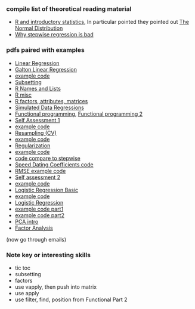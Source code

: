 ### compile list of theoretical reading material
- [R and introductory statistics](http://math.arizona.edu/~ghystad/tutorial.html), In particular pointed they pointed out [The Normal Distribution](http://math.arizona.edu/~ghystad/chapter3.pdf)
- [Why stepwise regression is bad](https://github.com/signaldatascience/R-curriculum/blob/master/pdfs/week2/day2/stepwise-bad.pdf)

### pdfs paired with examples
- [Linear Regression](https://github.com/signaldatascience/R-curriculum/blob/master/pdfs/week1/day1/linreg-undata.pdf)
- [Galton Linear Regression](https://github.com/signaldatascience/R-curriculum/blob/master/pdfs/week1/day1/linreg-galton.pdf)
 - [example code](https://github.com/signaldatascience/R-curriculum/blob/master/pdfs/week1/day1/day1Example.R)
- [Subsetting](https://github.com/signaldatascience/R-curriculum/blob/master/pdfs/week1/day2/r-subsetting.pdf)
- [R Names and Lists](https://github.com/signaldatascience/R-curriculum/blob/master/pdfs/week1/day2/r-names-lists.pdf)
- [R misc](https://github.com/signaldatascience/R-curriculum/blob/master/pdfs/week1/day2/r-misc-problems.pdf)
- [R factors, attributes, matrices](https://github.com/signaldatascience/R-curriculum/blob/master/pdfs/week1/day3/r-attributes-factors-matrices.pdf)
- [Simulated Data Regressions](https://github.com/signaldatascience/R-curriculum/blob/master/pdfs/week1/day3/simulated-data-regressions.pdf)
- [Functional programming](https://github.com/signaldatascience/R-curriculum/blob/master/pdfs/week1/day4/r-functional.pdf), [Functional programming 2](https://github.com/signaldatascience/R-curriculum/blob/master/pdfs/week1/day4/r-functional-2.pdf)
- [Self Assessment 1](https://github.com/signaldatascience/R-curriculum/blob/master/pdfs/week2/day1/self-assessment.pdf)
 - [example code](https://github.com/signaldatascience/R-curriculum/blob/master/pdfs/week2/day1/self-assessment-solutions.R)
- [Resampling (CV)](https://github.com/signaldatascience/R-curriculum/blob/master/pdfs/week2/day1/resampling.pdf)
 - [example code](https://github.com/signaldatascience/R-curriculum/blob/master/pdfs/week2/day1/cv-example.R)
- [Regularization](https://github.com/signaldatascience/R-curriculum/blob/master/pdfs/week2/day2/regularization.pdf)
 - [example code](https://github.com/signaldatascience/R-curriculum/blob/master/pdfs/week2/day2/regularization-solutions.R)
 - [code compare to stepwise](https://github.com/signaldatascience/R-curriculum/blob/master/pdfs/week2/day2/compare-fits.R)
 - [Speed Dating Coefficients code](https://github.com/signaldatascience/R-curriculum/blob/master/pdfs/week2/day2/speedDatingCoefficients.R)
  - [RMSE example code](https://github.com/signaldatascience/R-curriculum/blob/master/pdfs/week2/day2/rmse-example.R)
- [Self assessment 2](https://github.com/signaldatascience/R-curriculum/blob/master/pdfs/week2/day4/self-assessment-2.pdf)
 - [example code](https://github.com/signaldatascience/R-curriculum/blob/master/pdfs/week2/day4/self-assessment-2-solutions.R)
- [Logistic Regression Basic](https://github.com/signaldatascience/R-curriculum/blob/master/pdfs/week2/day4/logistic-speeddating.pdf)
 - [example code](https://github.com/signaldatascience/R-curriculum/blob/master/pdfs/week2/day4/speedDatingLogisticDemo.R)
- [Logistic Regression](https://github.com/signaldatascience/R-curriculum/blob/master/pdfs/week2/day5/logistic-election-spam.pdf)
 - [example code part1](https://github.com/signaldatascience/R-curriculum/blob/master/pdfs/week2/day5/election-test.R)
  - [example code part2](https://github.com/signaldatascience/R-curriculum/blob/master/pdfs/week2/day5/spamEmails.R)
- [PCA intro](https://github.com/signaldatascience/R-curriculum/blob/master/pdfs/week3/day1/pca-intro.pdf)
- [Factor Analysis](https://github.com/signaldatascience/R-curriculum/blob/master/pdfs/week3/day2/factanal.pdf)

(now go through emails)

### Note key or interesting skills
- tic toc
- subsetting
- factors
- use vapply, then push into matrix
- use apply
- use filter, find, position from Functional Part 2
